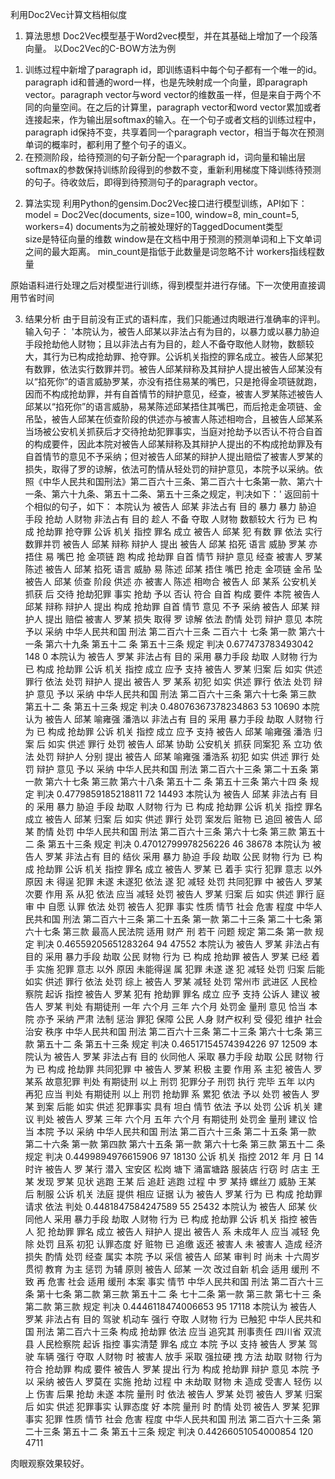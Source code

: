利用Doc2Vec计算文档相似度
1.	算法思想
Doc2Vec模型基于Word2vec模型，并在其基础上增加了一个段落向量。
以Doc2Vec的C-BOW方法为例
1)	训练过程中新增了paragraph id，即训练语料中每个句子都有一个唯一的id。paragraph id和普通的word一样，也是先映射成一个向量，即paragraph vector。paragraph vector与word vector的维数虽一样，但是来自于两个不同的向量空间。在之后的计算里，paragraph vector和word vector累加或者连接起来，作为输出层softmax的输入。在一个句子或者文档的训练过程中，paragraph id保持不变，共享着同一个paragraph vector，相当于每次在预测单词的概率时，都利用了整个句子的语义。
2)	在预测阶段，给待预测的句子新分配一个paragraph id，词向量和输出层softmax的参数保持训练阶段得到的参数不变，重新利用梯度下降训练待预测的句子。待收敛后，即得到待预测句子的paragraph vector。

2.	算法实现
利用Python的gensim.Doc2Vec接口进行模型训练，API如下：
model = Doc2Vec(documents, size=100, window=8, min_count=5, workers=4)
documents为之前被处理好的TaggedDocument类型	
size是特征向量的维数
window是在文档中用于预测的预测单词和上下文单词之间的最大距离。
min_count是指低于此数量是词忽略不计
workers指线程数量

原始语料进行处理之后对模型进行训练，得到模型并进行存储。下一次使用直接调用节省时间

3.	结果分析
由于目前没有正式的语料库，我们只能通过肉眼进行准确率的评判。
输入句子：
'本院认为，被告人邱某以非法占有为目的，以暴力或以暴力胁迫手段抢劫他人财物；且以非法占有为目的，趁人不备夺取他人财物，数额较大，其行为已构成抢劫罪、抢夺罪。公诉机关指控的罪名成立。被告人邱某犯有数罪，依法实行数罪并罚。被告人邱某辩称及其辩护人提出被告人邱某没有以“掐死你”的语言威胁罗某，亦没有捂住易某的嘴巴，只是抢得金项链就跑，因而不构成抢劫罪，并有自首情节的辩护意见，经查，被害人罗某陈述被告人邱某以“掐死你”的语言威胁，易某陈述邱某捂住其嘴巴，而后抢走金项链、金吊坠，被告人邱某在侦查阶段的供述亦与被害人陈述相吻合，且被告人邱某系当场被公安机关抓获后才交待抢劫犯罪事实，当庭对抢劫予以否认不符合自首的构成要件，因此本院对被告人邱某辩称及其辩护人提出的不构成抢劫罪及有自首情节的意见不予采纳；但对被告人邱某的辩护人提出赔偿了被害人罗某的损失，取得了罗的谅解，依法可酌情从轻处罚的辩护意见，本院予以采纳。依照《中华人民共和国刑法》第二百六十三条、第二百六十七条第一款、第六十一条、第六十九条、第五十二条、第五十三条之规定，判决如下：'
返回前十个相似的句子，如下：
本院认为 被告人 邱某 非法占有 目的 暴力 暴力 胁迫 手段 抢劫 人财物 非法占有 目的 趁人 不备 夺取 人财物 数额较大 行为 已 构成 抢劫罪 抢夺罪 公诉 机关 指控 罪名 成立 被告人 邱某 犯 有数 罪 依法 实行 数罪并罚 被告人 邱某 辩称 辩护人 提出 被告人 邱某 掐死 语言 威胁 罗某 亦 捂住 易 嘴巴 抢 金项链 跑 构成 抢劫罪 自首 情节 辩护 意见 经查 被害人 罗某 陈述 被告人 邱某 掐死 语言 威胁 易 陈述 邱某 捂住 嘴巴 抢走 金项链 金吊 坠 被告人 邱某 侦查 阶段 供述 亦 被害人 陈述 相吻合 被告人 邱 某系 公安机关 抓获 后 交待 抢劫犯罪 事实 抢劫 予以 否认 符合 自首 构成 要件 本院 被告人 邱某 辩称 辩护人 提出 构成 抢劫罪 自首 情节 意见 不予 采纳 被告人 邱某 辩护人 提出 赔偿 被害人 罗某 损失 取得 罗 谅解 依法 酌情 处罚 辩护 意见 本院 予以 采纳 中华人民共和国 刑法 第二百六十三条 二百六十 七条 第一款 第六十一条 第六十九条 第五十二 条 第五十三条 规定 判决  0.677473783493042 148 0
本院认为 被告人 罗某 非法占有 目的 采用 暴力手段 劫取 人财物 行为 已 构成 抢劫罪 公诉 机关 指控 成立 应予 支持 被告人 罗某 归案 后 如实 供述 罪行 依法 处罚 辩护人 提出 被告人 罗 某系 初犯 如实 供述 罪行 依法 处罚 辩护 意见 予以 采纳 中华人民共和国 刑法 第二百六十三条 第六十七条 第三款 第五十二 条 第五十三条 规定 判决  0.48076367378234863 53 10690
本院认为 被告人 邱某 喻雍强 潘浩以 非法占有 目的 采用 暴力手段 劫取 人财物 行为 已 构成 抢劫罪 公诉 机关 指控 成立 应予 支持 被告人 邱某 喻雍强 潘浩 归案 后 如实 供述 罪行 处罚 被告人 邱某 协助 公安机关 抓获 同案犯 系 立功 依法 处罚 辩护人 分别 提出 被告人 邱某 喻雍强 潘浩系 初犯 如实 供述 罪行 处罚 辩护 意见 予以 采纳 中华人民共和国 刑法 第二百六十三条 第二十五条 第一款 第六十七条 第三款 第六十八条 第五十二 条 第五十三条 第六十四 条 规定 判决  0.4779859185218811 72 14493
本院认为 被告人 邱某 非法占有 目的 采用 暴力 胁迫 手段 劫取 人财物 行为 已 构成 抢劫罪 公诉 机关 指控 罪名 成立 被告人 邱某 归案 后 如实 供述 罪行 处罚 案发后 赃物 已 追回 被告人 邱某 酌情 处罚 中华人民共和国 刑法 第二百六十三条 第六十七条 第三款 第五十二 条 第五十三条 规定 判决  0.47012799978256226 46 38678
本院认为 被告人 罗某 非法占有 目的 结伙 采用 暴力 胁迫 手段 劫取 公民 财物 行为 已 构成 抢劫罪 公诉 机关 指控 罪名 成立 被告人 罗某 已 着手 实行 犯罪 意志 以外 原因 未 得逞 犯罪 未遂 未遂犯 依法 遂 犯 减轻 处罚 共同犯罪 中 被告人 罗某 次要 作用 系 从犯 依法 应当 减轻 处罚 被告人 罗某 归案 后 如实 供述 罪行 庭审 中 自愿 认罪 依法 处罚 被告人 犯罪 事实 性质 情节 社会 危害 程度 中华人民共和国 刑法 第二百六十三条 第二十五条 第一款 第二十三条 第二十七条 第六十七条 第三款 最高人民法院 适用 财产 刑 若干 问题 规定 第二条 第一款 规定 判决  0.46559205651283264 94 47552
本院认为 被告人 罗某 非法占有 目的 采用 暴力手段 劫取 公民 财物 行为 已 构成 抢劫罪 被告人 罗某 已经 着手 实施 犯罪 意志 以外 原因 未能得逞 属 犯罪 未遂 遂 犯 减轻 处罚 归案 后能 如实 供述 罪行 依法 处罚 综上 被告人 罗某 减轻 处罚 常州市 武进区 人民检察院 起诉 指控 被告人 罗某 犯有 抢劫罪 罪名 成立 应予 支持 公诉人 建议 被告人 罗某 判处 有期徒刑 一年 六个月 三年 六个月 处罚金 量刑 意见 恰当 本院 亦予 采纳 严肃 法制 惩治 罪犯 保障 公民 人身 财产权利 受 侵犯 维护 社会治安 秩序 中华人民共和国 刑法 第二百六十三条 第二十三条 第六十七条 第三款 第五十二 条 第五十三条 规定 判决  0.46517154574394226 97 12509
本院认为 被告人 罗某 非法占有 目的 伙同他人 采取 暴力手段 劫取 公民 财物 行为 已 构成 抢劫罪 共同犯罪 中 被告人 罗某 积极 主要 作用 系 主犯 被告人 罗 某系 故意犯罪 判处 有期徒刑 以上 刑罚 犯罪分子 刑罚 执行 完毕 五年 以内 再犯 应当 判处 有期徒刑 以上 刑罚 抢劫罪 系 累犯 依法 予以 处罚 被告人 罗某 到案 后能 如实 供述 犯罪事实 具有 坦白 情节 依法 予以 处罚 公诉 机关 建议 判处 被告人 罗某 三年 六个月 五年 六个月 有期徒刑 处罚金 量刑 建议 恰当 本院 予以 采纳 中华人民共和国 刑法 第二百六十三条 第二十五条 第一款 第二十六条 第一款 第四款 第六十五条 第一款 第六十七条 第三款 第五十二 条 规定 判决  0.4499894976615906 97 18130
公诉 机关 指控 2012 年 月 日 14 时许 被告人 罗 某行 潜入 宝安区 松岗 塘下 涌富塘路 服装店 行窃 时 店主 王某 发现 罗某 见状 逃跑 王某 后 追赶 逃跑 过程 中 罗 某持 螺丝刀 威胁 王某 后 制服 公诉 机关 法庭 提供 相应 证据 认为 被告人 罗某 行为 已 构成 抢劫罪 请求 依法 判处  0.4481847584247589 55 25432
本院认为 被告人 邱某 伙同他人 采用 暴力手段 劫取 人财物 行为 已 构成 抢劫罪 公诉 机关 指控 被告人 犯 抢劫罪 罪名 成立 被告人 辩护人 提出 被告人 系 未成年人 应当 减轻 免除 处罚 且系 初犯 认罪态度 好 赃物 已 追缴 返还 被害人 未 被害人 造成 经济损失 酌情 处罚 经查 属实 本院 予以 采信 被告人 邱某 审判 时 尚未 十六周岁 贯彻 教育 为主 惩罚 为辅 原则 被告人 邱某 一次 改过自新 机会 适用 缓刑 不致 再 危害 社会 适用 缓刑 本案 事实 情节 中华人民共和国 刑法 第二百六十三条 第十七条 第二款 第三款 第五十二 条 七十二条 第一款 第三款 第七十三 条 第二款 第三款 规定 判决  0.4446118474006653 95 17118
本院认为 被告人 罗某 非法占有 目的 驾驶 机动车 强行 夺取 人财物 行为 已触犯 中华人民共和国 刑法 第二百六十三条 构成 抢劫罪 依法 应当 追究其 刑事责任 四川省 双流县 人民检察院 起诉 指控 事实清楚 罪名 成立 本院 予以 支持 被告人 罗某 驾驶 车辆 强行 夺取 人财物 时 被害人 放手 采取 强拉硬 拽 方法 劫取 财物 行为 符合 抢劫罪 构成 要件 被告人 罗某 提出 行为 构成 抢劫罪 辩护 意见 本院 予以 采纳 被告人 罗莫在 实施 抢劫 过程 中 未劫取 财物 未 造成 受害人 轻伤 以上 伤害 后果 抢劫 未遂 本院 量刑 时 依法 被告人 罗某 处罚 被告人 罗某 归案 后 如实 供述 犯罪事实 认罪态度 好 本院 量刑 时 酌情 处罚 被告人 罗某 犯罪事实 犯罪 性质 情节 社会 危害 程度 中华人民共和国 刑法 第二百六十三条 第二十三条 第五十二 条 第五十三条 规定 判决  0.44266051054000854 120 4711
		
肉眼观察效果较好。
